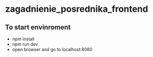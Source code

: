 # zagadnienie_posrednika_frontend
<h2>To start envinroment</h2>
<ul>
<li>npm install</li>
<li>npm run dev</li>
<li>open browser and go to localhost:8080</li>
</ul>
